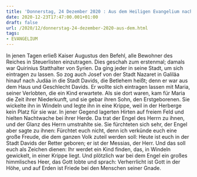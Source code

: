 ```yaml
---
title: 'Donnerstag, 24 Dezember 2020 : Aus dem Heiligen Evangelium nach Lukas - Lk 2,1-14.'
date: 2020-12-23T17:47:00.001+01:00
draft: false
url: /2020/12/donnerstag-24-dezember-2020-aus-dem.html
tags: 
- EVANGELIUM
---
```


In jenen Tagen erließ Kaiser Augustus den Befehl, alle Bewohner des Reiches in Steuerlisten einzutragen. Dies geschah zum erstenmal; damals war Quirinius Statthalter von Syrien. Da ging jeder in seine Stadt, um sich eintragen zu lassen. So zog auch Josef von der Stadt Nazaret in Galiläa hinauf nach Judäa in die Stadt Davids, die Betlehem heißt; denn er war aus dem Haus und Geschlecht Davids. Er wollte sich eintragen lassen mit Maria, seiner Verlobten, die ein Kind erwartete. Als sie dort waren, kam für Maria die Zeit ihrer Niederkunft, und sie gebar ihren Sohn, den Erstgeborenen. Sie wickelte ihn in Windeln und legte ihn in eine Krippe, weil in der Herberge kein Platz für sie war. In jener Gegend lagerten Hirten auf freiem Feld und hielten Nachtwache bei ihrer Herde. Da trat der Engel des Herrn zu ihnen, und der Glanz des Herrn umstrahlte sie. Sie fürchteten sich sehr, der Engel aber sagte zu ihnen: Fürchtet euch nicht, denn ich verkünde euch eine große Freude, die dem ganzen Volk zuteil werden soll: Heute ist euch in der Stadt Davids der Retter geboren; er ist der Messias, der Herr. Und das soll euch als Zeichen dienen: Ihr werdet ein Kind finden, das, in Windeln gewickelt, in einer Krippe liegt. Und plötzlich war bei dem Engel ein großes himmlisches Heer, das Gott lobte und sprach: Verherrlicht ist Gott in der Höhe, und auf Erden ist Friede bei den Menschen seiner Gnade.